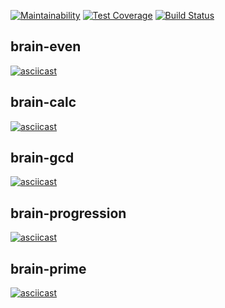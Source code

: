 [![Maintainability](https://api.codeclimate.com/v1/badges/81a1ce5182c174320e2e/maintainability)](https://codeclimate.com/github/akapin/frontend-project-lvl1/maintainability)
[![Test Coverage](https://api.codeclimate.com/v1/badges/81a1ce5182c174320e2e/test_coverage)](https://codeclimate.com/github/akapin/frontend-project-lvl1/test_coverage)
[![Build Status](https://travis-ci.com/akapin/frontend-project-lvl1.svg?branch=master)](https://travis-ci.com/akapin/frontend-project-lvl1)
## brain-even
[![asciicast](https://asciinema.org/a/edM1Jc7xsdZMNPMQoNGYE6BSO.svg)](https://asciinema.org/a/edM1Jc7xsdZMNPMQoNGYE6BSO)
## brain-calc
[![asciicast](https://asciinema.org/a/7F6wnxTLoKj2lTCEnNL92j7eS.svg)](https://asciinema.org/a/7F6wnxTLoKj2lTCEnNL92j7eS)
## brain-gcd
[![asciicast](https://asciinema.org/a/NqPZSj0BwGTPWjTGtSEG5ovLY.svg)](https://asciinema.org/a/NqPZSj0BwGTPWjTGtSEG5ovLY)
## brain-progression
[![asciicast](https://asciinema.org/a/zDsSkrhUZPDEiAn3g0jQo8zfE.svg)](https://asciinema.org/a/zDsSkrhUZPDEiAn3g0jQo8zfE)
## brain-prime
[![asciicast](https://asciinema.org/a/bNgGy5EySymfcldSbReg3SajR.svg)](https://asciinema.org/a/bNgGy5EySymfcldSbReg3SajR)